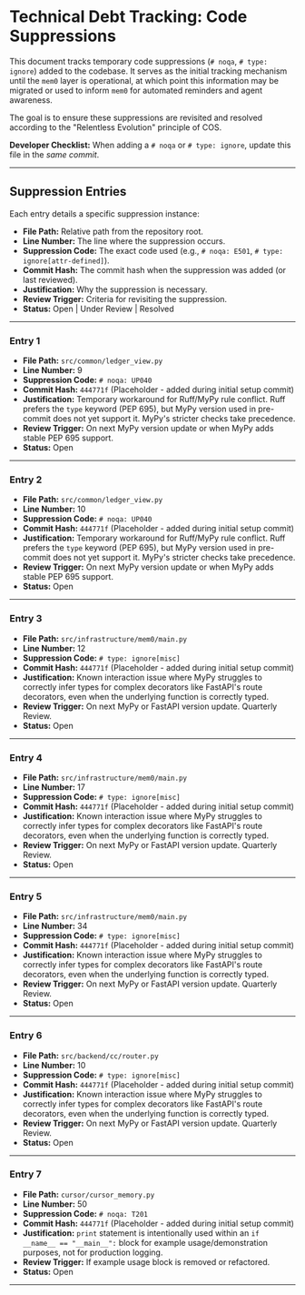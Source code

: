 # Technical Debt Tracking: Code Suppressions

This document tracks temporary code suppressions (`# noqa`, `# type: ignore`) added to the codebase. It serves as the initial tracking mechanism until the `mem0` layer is operational, at which point this information may be migrated or used to inform `mem0` for automated reminders and agent awareness.

The goal is to ensure these suppressions are revisited and resolved according to the "Relentless Evolution" principle of COS.

**Developer Checklist:** When adding a `# noqa` or `# type: ignore`, update this file in the *same commit*.

---

## Suppression Entries

Each entry details a specific suppression instance:

*   **File Path:** Relative path from the repository root.
*   **Line Number:** The line where the suppression occurs.
*   **Suppression Code:** The exact code used (e.g., `# noqa: E501`, `# type: ignore[attr-defined]`).
*   **Commit Hash:** The commit hash when the suppression was added (or last reviewed).
*   **Justification:** Why the suppression is necessary.
*   **Review Trigger:** Criteria for revisiting the suppression.
*   **Status:** Open | Under Review | Resolved

---

### Entry 1

*   **File Path:** `src/common/ledger_view.py`
*   **Line Number:** 9
*   **Suppression Code:** `# noqa: UP040`
*   **Commit Hash:** `444771f` (Placeholder - added during initial setup commit)
*   **Justification:** Temporary workaround for Ruff/MyPy rule conflict. Ruff prefers the `type` keyword (PEP 695), but MyPy version used in pre-commit does not yet support it. MyPy's stricter checks take precedence.
*   **Review Trigger:** On next MyPy version update or when MyPy adds stable PEP 695 support.
*   **Status:** Open

---

### Entry 2

*   **File Path:** `src/common/ledger_view.py`
*   **Line Number:** 10
*   **Suppression Code:** `# noqa: UP040`
*   **Commit Hash:** `444771f` (Placeholder - added during initial setup commit)
*   **Justification:** Temporary workaround for Ruff/MyPy rule conflict. Ruff prefers the `type` keyword (PEP 695), but MyPy version used in pre-commit does not yet support it. MyPy's stricter checks take precedence.
*   **Review Trigger:** On next MyPy version update or when MyPy adds stable PEP 695 support.
*   **Status:** Open

---

### Entry 3

*   **File Path:** `src/infrastructure/mem0/main.py`
*   **Line Number:** 12
*   **Suppression Code:** `# type: ignore[misc]`
*   **Commit Hash:** `444771f` (Placeholder - added during initial setup commit)
*   **Justification:** Known interaction issue where MyPy struggles to correctly infer types for complex decorators like FastAPI's route decorators, even when the underlying function is correctly typed.
*   **Review Trigger:** On next MyPy or FastAPI version update. Quarterly Review.
*   **Status:** Open

---

### Entry 4

*   **File Path:** `src/infrastructure/mem0/main.py`
*   **Line Number:** 17
*   **Suppression Code:** `# type: ignore[misc]`
*   **Commit Hash:** `444771f` (Placeholder - added during initial setup commit)
*   **Justification:** Known interaction issue where MyPy struggles to correctly infer types for complex decorators like FastAPI's route decorators, even when the underlying function is correctly typed.
*   **Review Trigger:** On next MyPy or FastAPI version update. Quarterly Review.
*   **Status:** Open

---

### Entry 5

*   **File Path:** `src/infrastructure/mem0/main.py`
*   **Line Number:** 34
*   **Suppression Code:** `# type: ignore[misc]`
*   **Commit Hash:** `444771f` (Placeholder - added during initial setup commit)
*   **Justification:** Known interaction issue where MyPy struggles to correctly infer types for complex decorators like FastAPI's route decorators, even when the underlying function is correctly typed.
*   **Review Trigger:** On next MyPy or FastAPI version update. Quarterly Review.
*   **Status:** Open

---

### Entry 6

*   **File Path:** `src/backend/cc/router.py`
*   **Line Number:** 10
*   **Suppression Code:** `# type: ignore[misc]`
*   **Commit Hash:** `444771f` (Placeholder - added during initial setup commit)
*   **Justification:** Known interaction issue where MyPy struggles to correctly infer types for complex decorators like FastAPI's route decorators, even when the underlying function is correctly typed.
*   **Review Trigger:** On next MyPy or FastAPI version update. Quarterly Review.
*   **Status:** Open

---

### Entry 7

*   **File Path:** `cursor/cursor_memory.py`
*   **Line Number:** 50
*   **Suppression Code:** `# noqa: T201`
*   **Commit Hash:** `444771f` (Placeholder - added during initial setup commit)
*   **Justification:** `print` statement is intentionally used within an `if __name__ == "__main__":` block for example usage/demonstration purposes, not for production logging.
*   **Review Trigger:** If example usage block is removed or refactored.
*   **Status:** Open

---
